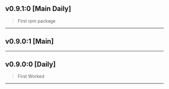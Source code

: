 
## v0.9.1:0 [Main Daily]
  > First rpm package

___
## v0.9.0:1 [Main]

___
## v0.9.0:0 [Daily]
  > First Worked

___
